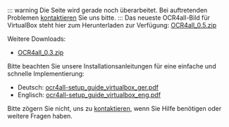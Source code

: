 ::: warning 
Die Seite wird gerade noch überarbeitet.
Bei auftretenden Problemen [kontaktieren](mailto:florian.langhanki@uni-wuerzburg.de) Sie uns bitte.
:::
Das neueste OCR4all-Bild für VirtualBox steht hier zum Herunterladen zur Verfügung: 
[OCR4all_0.5.zip](https://www.kallimachos.uni-wuerzburg.de/ocr4all-download/download.php?file=OCR4all_0.5.zip)

Weitere Downloads: 
- [OCR4all_0.3.zip](http://ocr4all.org/lib/download.php?file=OCR4all_0.3.zip)

Bitte beachten Sie unsere Installationsanleitungen für eine einfache
und schnelle Implementierung:
- Deutsch: [ocr4all-setup_guide_virtualbox_ger.pdf](http://ocr4all.org/lib/download.php?file=ocr4all-setup_guide_virtualbox_ger.pdf)
- Englisch: [ocr4all-setup_guide_virtualbox_eng.pdf](http://ocr4all.org/lib/download.php?file=ocr4all-setup_guide_virtualbox_eng.pdf)

Bitte zögern Sie nicht, uns zu [kontaktieren](mailto:ocr4all@uni-wuerzburg.de?subject=ocr4all%20Kontakt),
wenn Sie Hilfe benötigen oder weitere Fragen haben.
